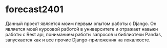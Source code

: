 # forecast2401
Данный проект является моим первым опытом работы с Django. Он является моей курсовой работой в университете и отражает навыки работы с Rest api, пониманием работы запросов и библиотеки Pandas, запускается как и все прочие Django-приложения на локалхосте.
